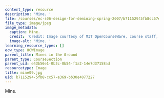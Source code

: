 ```yaml
---
content_type: resource
description: 'Mine. '
file: /courses/ec-s06-design-for-demining-spring-2007/b71152945fb8cc57e369bb30e4077227_mine09.jpg
file_type: image/jpeg
image_metadata:
  caption: Mine.
  credit: 'Credit: Image courtesy of MIT OpenCourseWare, course staff, and students.'
  image-alt: 'Mine. '
learning_resource_types: []
ocw_type: OCWImage
parent_title: Mines in the Ground
parent_type: CourseSection
parent_uid: e43b56e1-0b3c-8b54-f1a2-14e7d37158ad
resourcetype: Image
title: mine09.jpg
uid: b7115294-5fb8-cc57-e369-bb30e4077227
---
```

Mine. 

